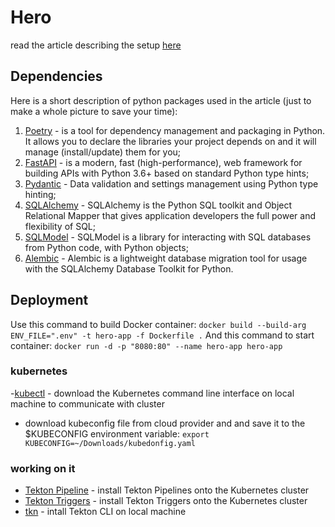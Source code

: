 # Hero
read the article describing the setup [here](https://medium.com/@estretyakov/the-ultimate-async-setup-fastapi-sqlmodel-alembic-pytest-ae5cdcfed3d4)

## Dependencies
Here is a short description of python packages used in the article (just to make a whole picture to save your time):

1. [Poetry](https://python-poetry.org) - is a tool for dependency management and packaging in Python. It allows you to
   declare the libraries your project depends on and it will manage (install/update) them for you;
2. [FastAPI](https://fastapi.tiangolo.com) - is a modern, fast (high-performance), web framework for building APIs with
   Python 3.6+ based on standard Python type hints;
3. [Pydantic](https://pydantic-docs.helpmanual.io) - Data validation and settings management using Python type hinting;
4. [SQLAlchemy](https://www.sqlalchemy.org) - SQLAlchemy is the Python SQL toolkit and Object Relational Mapper that
   gives application developers the full power and flexibility of SQL;
5. [SQLModel](https://sqlmodel.tiangolo.com) - SQLModel is a library for interacting with SQL databases from Python
   code, with Python objects;
6. [Alembic](https://alembic.sqlalchemy.org/en/latest/) - Alembic is a lightweight database migration tool for usage
   with the SQLAlchemy Database Toolkit for Python.

## Deployment
Use this command to build Docker container: `docker build --build-arg ENV_FILE=".env" -t hero-app -f Dockerfile .`
And this command to start container: `docker run -d -p "8080:80" --name hero-app hero-app`

### kubernetes
-[kubectl](https://kubernetes.io/docs/tasks/tools/install-kubectl-linux/) - download the Kubernetes command line interface on local machine to communicate with cluster
   - download kubeconfig file from cloud provider and and save it to the $KUBECONFIG environment variable: `export KUBECONFIG=~/Downloads/kubedonfig.yaml`

### working on it
   - [Tekton Pipeline](https://tekton.dev/docs/pipelines/install/) - install Tekton Pipelines onto the Kubernetes cluster
   - [Tekton Triggers](https://tekton.dev/docs/triggers/install/) - install Tekton Triggers onto the Kubernetes cluster
   - [tkn](https://tekton.dev/docs/cli/) - intall Tekton CLI on local machine
